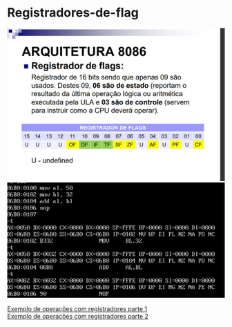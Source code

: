 # Registradores-de-flag

![Atividade](atividade.jfif)
<br/>
![Simbologia](código.jfif)

[Exemplo de operações com registradores parte 1](https://www.youtube.com/watch?v=CfVj3Iip4q4)
<br/>
[Exemplo de operações com registradores parte 2](https://www.youtube.com/watch?v=L5-YG6MYs5w&t=1967s)
